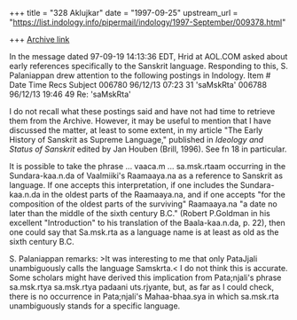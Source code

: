 +++
title = "328 Aklujkar"
date = "1997-09-25"
upstream_url = "https://list.indology.info/pipermail/indology/1997-September/009378.html"

+++
[Archive link](https://list.indology.info/pipermail/indology/1997-September/009378.html)

In the  message dated 97-09-19 14:13:36 EDT, Hrid at AOL.COM asked  about
early references specifically to the Sanskrit language. Responding to this,
S. Palaniappan drew attention to the following postings in Indology.
Item #        Date        Time        Recs    Subject
006780      96/12/13   07:23      31        'saMskRta'
006788      96/12/13  19:46       49        Re: 'saMskRta'

I do not recall what these postings said and have not had time to retrieve
them from the Archive. However, it may be useful to mention that I have
discussed the matter, at least to some extent, in  my article "The Early
History of Sanskrit as Supreme Language," published in _Ideology and Status
of Sanskrit_  edited by Jan Houben (Brill, 1996).  See fn 18 in particular.


It is possible to take the phrase ... vaaca.m ... sa.msk.rtaam occurring
in the Sundara-kaa.n.da of Vaalmiiki's Raamaaya.na as a reference to
Sanskrit as language. If one accepts this interpretation, if one includes
the Sundara-kaa.n.da in the oldest parts of the Raamaaya.na, and if one
accepts "for the composition of the oldest parts of the surviving"
Raamaaya.na "a date no later than the middle of the sixth century B.C."
(Robert P.Goldman in his excellent "Introduction" to his translation of the
Baala-kaa.n.da, p. 22), then one could say that Sa.msk.rta as a language
name is at least as old as the sixth century B.C.

 S. Palaniappan remarks: >It was interesting to me that only PataJjali
unambiguously calls the language Samskrta.< I do not think this is
accurate. Some scholars might have derived this implication from
Pata;njali's phrase sa.msk.rtya sa.msk.rtya padaani uts.rjyante, but, as
far as I could check, there is no occurrence in Pata;njali's Mahaa-bhaa.sya
in which sa.msk.rta unambiguously stands for a specific language.



